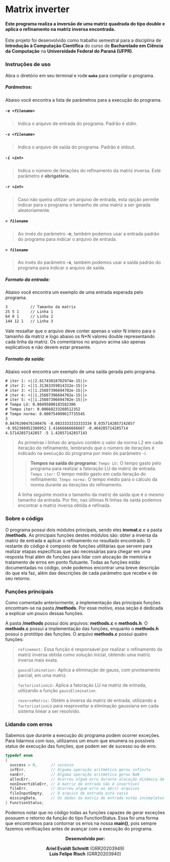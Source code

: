 # Matrix inverter

#### Este programa realiza a inversão de uma matriz quadrada do tipo double e aplica o refinamento na matriz inversa encontrada. 

Este projeto foi desenvolvido como trabalho semestral para a disciplina de **Introdução à Computação Científica** do curso de **Bacharelado em Ciência da Computação** na **Universidade Federal do Paraná (UFPR)**.


### Instruções de uso

Abra o diretório em seu terminal e rode **`make`** para compilar o programa.
##### Parâmetros:

Abaixo você encontra a lista de parâmetros para a execução do programa.

##### `-e <filename>` 
> Indica o arquivo de entrada do programa. Padrão é stdin.

##### `-s <filename>` 
> Indica o arquivo de saída do programa. Padrão é stdout.

##### `-i <int>`
> Indica o número de iterações do refinamento da matriz inversa. Este parâmetro é **obrigatório**.

##### `-r <int>`
> Caso não queira utilizar um arquivo de entrada, esta opção permite indicar para o programa o tamanho de uma matriz a ser gerada aleatoriamente.

##### `< filename`
> Ao invés do parâmetro **-e**, também podemos usar a entrada padrão do programa para indicar o arquivo de entrada.

##### `> filename`
> Ao invés do parâmetro **-s**, também podemos usar a saída padrão do programa para indicar o arquivo de saída.

##### Formato da entrada:

Abaixo você encontra um exemplo de uma entrada esperada pelo programa. 

```txt
3          // Tamanho da matrix
25 5 1     // Linha 1
64 8 1     // Linha 2
144 12 1   // Linha 3
```

Vale ressaltar que o arquivo deve conter apenas o valor N inteiro para o tamanho da matriz e logo abaixo os N*N valores double representando cada linha da matriz. Os comentários no arquivo acima são apenas explicativos e não devem estar presente.

##### Formato da saída:

Abaixo você encontra um exemplo de uma saída gerada pelo programa. 

```txt
# iter 1: <||2.81743018702974e-15||>
# iter 2: <||1.31363359814332e-15||>
# iter 3: <||1.25607396694702e-15||>
# iter 4: <||1.25607396694702e-15||>
# iter 5: <||1.25607396694702e-15||>
# Tempo LU: 0.00495000183582306
# Tempo iter: 0.00668233260512352
# Tempo norma: 0.000754999617735545
3
0.0476190476190476 -0.0833333333333334 0.0357142857142857 
-0.952380952380952 1.41666666666667 -0.464285714285714 
4.57142857142857 -5 1.42857142857143
```

>As primeiras i linhas do arquivo contêm o valor da norma L2 em cada iteração do refinamento, lembrando que o número de iterações é indicado na execução do programa por meio do parâmetro -i.
>>**Tempos na saída do programa:** 
>>`Tempo LU:` O tempo gasto pelo programa para realizar a fatoração LU da matriz de entrada.
>>`Tempo iter:` O tempo médio gasto em cada iteração do reifinamento.
>>`Tempo norma:` O tempo médio para o cálculo da norma  durante as iterações do refinamento.
> 
> A linha seguinte mostra o tamanho da matriz de saída que é o mesmo tamanho da entrada.
> Por fim, nas últimas N linhas da saída podemos encontrar a matriz inversa obtida e refinada.

### Sobre o código
  O programa possui dois módulos principais, sendo eles **invmat.c** e a pasta **/methods**. As principais funções destes módulos são: obter a inversa da matriz de entrada e aplicar o refinamento no resultado encontrado. O restante do código é composto de funções utilitárias que servem para realizar etapas específicas que são necessárias para chegar em uma resposta final além de funções para lidar com alocação de memória e tratamento de erros em ponto flutuante.
  Todas as funções estão documentadas no código, onde podemos encontrar uma breve descrição do que ela faz, além das descrições de cada parâmetro que recebe e de seu retorno.

### Funções principais 
  Como comentado anteriormente, a implementação das principais funções encontram-se na pasta **/methods**. Por esse motivo, essa seção é dedicada a explicar um pouco dessas funções.

  A pasta **/methods** possui dois arquivos: **methods.c** e **methods.h**. O **methods.c** possui a implementação das funções, enquanto o **methods.h** possui o protótipo das funções. O arquivo **methods.c** possui quatro funções: 

  >`refinement:` Essa função é responsável por realizar o refinamento da matriz inversa obtida como solução inicial, obtendo uma matriz inversa mais exata.

  >`gaussElimination:` Aplica a eliminação de gauss, com pivoteamento parcial, em uma matriz.

  >`factorizationLU:` Aplica a fatoração LU na matriz de entrada, utilizando a função `gaussElimination`.

  >`reverseMatrix:` Obtém a inversa da matriz de entrada, utilizando a `factorizationLU` para reaproveitar a eliminação gaussiana em cada sistema linear a ser resolvido.

### Lidando com erros 
  Sabemos que durante a execução do programa podem ocorrer exceções. Para lidarmos com isso, utilizamos um enum que enumera os possíveis status de execução das funções, que podem ser de sucesso ou de erro.

  ```c
  typedef enum
  {
    success = 0,      // sucesso
    infErr,           // Alguma operação aritmética gerou infinito
    nanErr,           // Alguma operação aritmética gerou NaN
    allocErr,         // Ocorreu algum erro durante alocação dinâmica de memória
    nonInvertibleErr, // A matriz de entrada não é invertível
    fileErr,          // Ocorreu algum erro ao abrir arquivos
    fileInputEmpty,   // O arquivo de entrada está vazio
    missingData,      // Os dados da matriz de entrada estão incompletos
  } FunctionStatus;
  ``` 
  Podemos notar que no código todas as funções capazes de gerar exceções possuem o retorno da função do tipo FunctionStatus. Essa foi uma forma que encontramos para contornar os erros na nossa **main()**, pois sempre fazemos verificações antes de avançar com a execução do programa.  

<p align="center">
    <strong>Desenvolvido por:</strong>
</p>
<p align="center">
    <b>Ariel Evaldt Schmitt</b> (GRR20203949) 
    <br/> 
    <b>Luis Felipe Risch</b> (GRR20203940)
</p>

